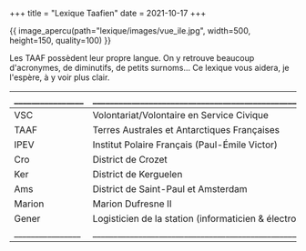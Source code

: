 +++
title = "Lexique Taafien"
date = 2021-10-17
+++

{{ image_apercu(path="lexique/images/vue_ile.jpg", width=500, height=150, quality=100) }}

Les TAAF possèdent leur propre langue. On y retrouve beaucoup d'acronymes, de diminutifs, de petits surnoms...
Ce lexique vous aidera, je l'espère, à y voir plus clair.

<!-- more -->

________________ | _________________________________________________________ |
:-----------     | :-----------                                              |
VSC              | Volontariat/Volontaire en Service Civique                 |
TAAF             | Terres Australes et Antarctiques Françaises               |
IPEV             | Institut Polaire Français (Paul-Émile Victor)             |
Cro              | District de Crozet                                        |
Ker              | District de Kerguelen                                     |
Ams              | District de Saint-Paul et Amsterdam                       |
Marion           | Marion Dufresne II                                        |
Gener            | Logisticien de la station (informaticien & électronicien) |
________________ | _________________________________________________________ |